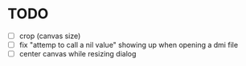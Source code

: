# TODO

- [ ] crop (canvas size)
- [ ] fix "attemp to call a nil value" showing up when opening a dmi file
- [ ] center canvas while resizing dialog
